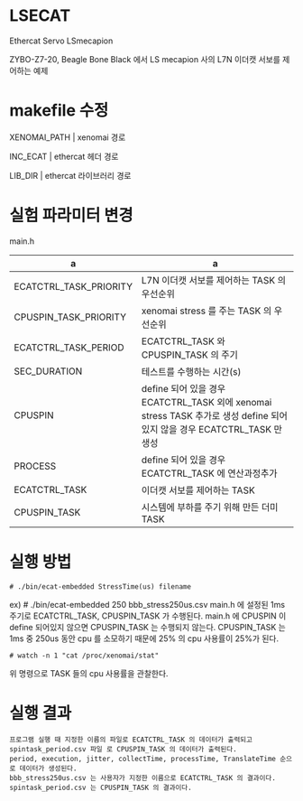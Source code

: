 # LSECAT
Ethercat Servo LSmecapion

ZYBO-Z7-20, Beagle Bone Black 에서 LS mecapion 사의 L7N 이더캣 서보를 제어하는 예제

# makefile 수정

XENOMAI_PATH | xenomai 경로

INC_ECAT     | ethercat 헤더 경로

LIB_DIR      | ethercat 라이브러리 경로


# 실험 파라미터 변경

main.h

|a|a|
|--|--|
|ECATCTRL_TASK_PRIORITY	| L7N 이더캣 서보를 제어하는 TASK 의 우선순위|
|CPUSPIN_TASK_PRIORITY	  | xenomai stress 를 주는 TASK 의 우선순위|
|ECATCTRL_TASK_PERIOD    | ECATCTRL_TASK 와 CPUSPIN_TASK 의 주기|
|SEC_DURATION            | 테스트를 수행하는 시간(s) |
|CPUSPIN                 | define 되어 있을 경우 ECATCTRL_TASK 외에 xenomai stress TASK 추가로 생성 define 되어있지 않을 경우 ECATCTRL_TASK 만 생성|
|PROCESS                 | define 되어 있을 경우 ECATCTRL_TASK 에 연산과정추가 |
|ECATCTRL_TASK | 이더캣 서보를 제어하는 TASK|
|CPUSPIN_TASK  | 시스템에 부하를 주기 위해 만든 더미 TASK|


# 실행 방법
    # ./bin/ecat-embedded StressTime(us) filename

ex) # ./bin/ecat-embedded 250 bbb_stress250us.csv
      main.h 에 설정된 1ms 주기로 ECATCTRL_TASK, CPUSPIN_TASK 가 수행된다.
      main.h 에 CPUSPIN 이 define 되어있지 않으면 CPUSPIN_TASK 는 수행되지 않는다.
      CPUSPIN_TASK 는 1ms 중 250us 동안 cpu 를 소모하기 때문에 25% 의 cpu 사용률이 25%가 된다.
    
    # watch -n 1 "cat /proc/xenomai/stat" 
위 명령으로 TASK 들의 cpu 사용률을 관찰한다.
    
# 실행 결과
    프로그램 실행 때 지정한 이름의 파일로 ECATCTRL_TASK 의 데이터가 출력되고
    spintask_period.csv 파일 로 CPUSPIN_TASK 의 데이터가 출력된다.
    period, execution, jitter, collectTime, processTime, TranslateTime 순으로 데이터가 생성된다.
    bbb_stress250us.csv 는 사용자가 지정한 이름으로 ECATCTRL_TASK 의 결과이다.
    spintask_period.csv 는 CPUSPIN_TASK 의 결과이다.
    
 
    
    
    
